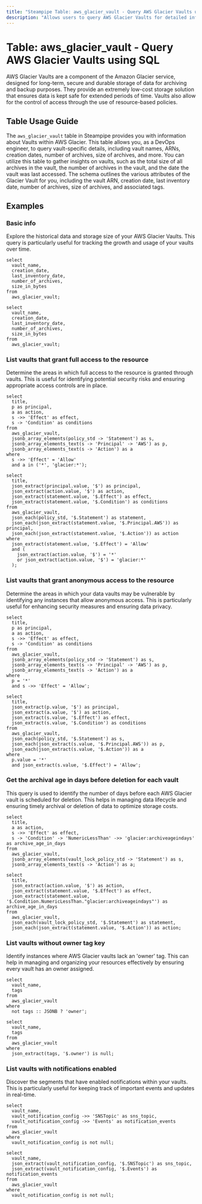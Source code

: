 ```yaml
---
title: "Steampipe Table: aws_glacier_vault - Query AWS Glacier Vaults using SQL"
description: "Allows users to query AWS Glacier Vaults for detailed information on each vault, including the vault's name, ARN, creation date, number of archives, size of archives, and more."
---
```


# Table: aws_glacier_vault - Query AWS Glacier Vaults using SQL

AWS Glacier Vaults are a component of the Amazon Glacier service, designed for long-term, secure and durable storage of data for archiving and backup purposes. They provide an extremely low-cost storage solution that ensures data is kept safe for extended periods of time. Vaults also allow for the control of access through the use of resource-based policies.

## Table Usage Guide

The `aws_glacier_vault` table in Steampipe provides you with information about Vaults within AWS Glacier. This table allows you, as a DevOps engineer, to query vault-specific details, including vault names, ARNs, creation dates, number of archives, size of archives, and more. You can utilize this table to gather insights on vaults, such as the total size of all archives in the vault, the number of archives in the vault, and the date the vault was last accessed. The schema outlines the various attributes of the Glacier Vault for you, including the vault ARN, creation date, last inventory date, number of archives, size of archives, and associated tags.

## Examples

### Basic info
Explore the historical data and storage size of your AWS Glacier Vaults. This query is particularly useful for tracking the growth and usage of your vaults over time.

```sql+postgres
select
  vault_name,
  creation_date,
  last_inventory_date,
  number_of_archives,
  size_in_bytes
from
  aws_glacier_vault;
```

```sql+sqlite
select
  vault_name,
  creation_date,
  last_inventory_date,
  number_of_archives,
  size_in_bytes
from
  aws_glacier_vault;
```


### List vaults that grant full access to the resource
Determine the areas in which full access to the resource is granted through vaults. This is useful for identifying potential security risks and ensuring appropriate access controls are in place.

```sql+postgres
select
  title,
  p as principal,
  a as action,
  s ->> 'Effect' as effect,
  s -> 'Condition' as conditions
from
  aws_glacier_vault,
  jsonb_array_elements(policy_std -> 'Statement') as s,
  jsonb_array_elements_text(s -> 'Principal' -> 'AWS') as p,
  jsonb_array_elements_text(s -> 'Action') as a
where
  s ->> 'Effect' = 'Allow'
  and a in ('*', 'glacier:*');
```

```sql+sqlite
select
  title,
  json_extract(principal.value, '$') as principal,
  json_extract(action.value, '$') as action,
  json_extract(statement.value, '$.Effect') as effect,
  json_extract(statement.value, '$.Condition') as conditions
from
  aws_glacier_vault,
  json_each(policy_std, '$.Statement') as statement,
  json_each(json_extract(statement.value, '$.Principal.AWS')) as principal,
  json_each(json_extract(statement.value, '$.Action')) as action
where
  json_extract(statement.value, '$.Effect') = 'Allow'
  and (
    json_extract(action.value, '$') = '*'
    or json_extract(action.value, '$') = 'glacier:*'
  );
```

### List vaults that grant anonymous access to the resource
Determine the areas in which your data vaults may be vulnerable by identifying any instances that allow anonymous access. This is particularly useful for enhancing security measures and ensuring data privacy.

```sql+postgres
select
  title,
  p as principal,
  a as action,
  s ->> 'Effect' as effect,
  s -> 'Condition' as conditions
from
  aws_glacier_vault,
  jsonb_array_elements(policy_std -> 'Statement') as s,
  jsonb_array_elements_text(s -> 'Principal' -> 'AWS') as p,
  jsonb_array_elements_text(s -> 'Action') as a
where
  p = '*'
  and s ->> 'Effect' = 'Allow';
```

```sql+sqlite
select
  title,
  json_extract(p.value, '$') as principal,
  json_extract(a.value, '$') as action,
  json_extract(s.value, '$.Effect') as effect,
  json_extract(s.value, '$.Condition') as conditions
from
  aws_glacier_vault,
  json_each(policy_std, '$.Statement') as s,
  json_each(json_extract(s.value, '$.Principal.AWS')) as p,
  json_each(json_extract(s.value, '$.Action')) as a
where
  p.value = '*'
  and json_extract(s.value, '$.Effect') = 'Allow';
```


### Get the archival age in days before deletion for each vault
This query is used to identify the number of days before each AWS Glacier vault is scheduled for deletion. This helps in managing data lifecycle and ensuring timely archival or deletion of data to optimize storage costs.

```sql+postgres
select
  title,
  a as action,
  s ->> 'Effect' as effect,
  s -> 'Condition' -> 'NumericLessThan' ->> 'glacier:archiveageindays' as archive_age_in_days
from
  aws_glacier_vault,
  jsonb_array_elements(vault_lock_policy_std -> 'Statement') as s,
  jsonb_array_elements_text(s -> 'Action') as a;
```

```sql+sqlite
select
  title,
  json_extract(action.value, '$') as action,
  json_extract(statement.value, '$.Effect') as effect,
  json_extract(statement.value, '$.Condition.NumericLessThan."glacier:archiveageindays"') as archive_age_in_days
from
  aws_glacier_vault,
  json_each(vault_lock_policy_std, '$.Statement') as statement,
  json_each(json_extract(statement.value, '$.Action')) as action;
```


### List vaults without owner tag key
Identify instances where AWS Glacier vaults lack an 'owner' tag. This can help in managing and organizing your resources effectively by ensuring every vault has an owner assigned.

```sql+postgres
select
  vault_name,
  tags
from
  aws_glacier_vault
where
  not tags :: JSONB ? 'owner';
```

```sql+sqlite
select
  vault_name,
  tags
from
  aws_glacier_vault
where
  json_extract(tags, '$.owner') is null;
```

### List vaults with notifications enabled
Discover the segments that have enabled notifications within your vaults. This is particularly useful for keeping track of important events and updates in real-time.

```sql+postgres
select
  vault_name,
  vault_notification_config ->> 'SNSTopic' as sns_topic,
  vault_notification_config ->> 'Events' as notification_events
from
  aws_glacier_vault
where
  vault_notification_config is not null;
```

```sql+sqlite
select
  vault_name,
  json_extract(vault_notification_config, '$.SNSTopic') as sns_topic,
  json_extract(vault_notification_config, '$.Events') as notification_events
from
  aws_glacier_vault
where
  vault_notification_config is not null;
```